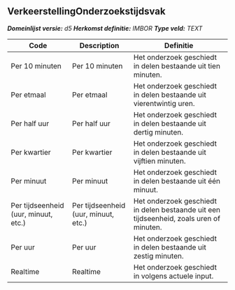 ﻿## VerkeerstellingOnderzoekstijdsvak

*__Domeinlijst versie:__ d5*
*__Herkomst definitie:__ IMBOR*
*__Type veld:__ TEXT*

|__Code__ |__Description__ |__Definitie__	|
|	---	|	---	|   ---	| 
| Per 10 minuten | Per 10 minuten | Het onderzoek geschiedt in delen bestaande uit tien minuten. |
| Per etmaal | Per etmaal | Het onderzoek geschiedt in delen bestaande uit vierentwintig uren. |
| Per half uur | Per half uur | Het onderzoek geschiedt in delen bestaande uit dertig minuten. |
| Per kwartier | Per kwartier | Het onderzoek geschiedt in delen bestaande uit vijftien minuten. |
| Per minuut | Per minuut | Het onderzoek geschiedt in delen bestaande uit één minuut. |
| Per tijdseenheid (uur, minuut, etc.) | Per tijdseenheid (uur, minuut, etc.) | Het onderzoek geschiedt in delen bestaande uit een tijdseenheid, zoals uren of minuten. |
| Per uur | Per uur | Het onderzoek geschiedt in delen bestaande uit zestig minuten. |
| Realtime | Realtime | Het onderzoek geschiedt in volgens actuele input. |
